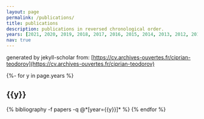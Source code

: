 ```yaml
---
layout: page
permalink: /publications/
title: publications
description: publications in reversed chronological order.
years: [2021, 2020, 2019, 2018, 2017, 2016, 2015, 2014, 2013, 2012, 2011, 2010, 2009, 2008, 2007]
nav: true
---
```

<!-- _pages/publications.md -->
generated by jekyll-scholar from: [https://cv.archives-ouvertes.fr/ciprian-teodorov](https://cv.archives-ouvertes.fr/ciprian-teodorov)

<div class="publications">

{%- for y in page.years %}
  <h2 class="year">{{y}}</h2>
  {% bibliography -f papers -q @*[year={{y}}]* %}
{% endfor %}

</div>
